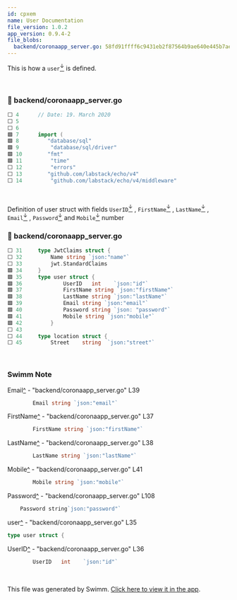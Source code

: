 ```yaml
---
id: cpxem
name: User Documentation
file_version: 1.0.2
app_version: 0.9.4-2
file_blobs:
  backend/coronaapp_server.go: 58fd91ffff6c9431eb2f87564b9ae640e445b7ae
---
```


This is how a `user`[<sup id="zUJ63">↓</sup>](#f-zUJ63) is defined.

<br/>



<!-- NOTE-swimm-snippet: the lines below link your snippet to Swimm -->
### 📄 backend/coronaapp_server.go
```go
⬜ 4      // Date: 19. March 2020
⬜ 5      
⬜ 6      
🟩 7      import (
🟩 8      	"database/sql"
🟩 9          "database/sql/driver"
🟩 10     	"fmt"
🟩 11         "time"
⬜ 12         "errors"
⬜ 13     	"github.com/labstack/echo/v4"
⬜ 14         "github.com/labstack/echo/v4/middleware"
```

<br/>

Definition of user struct with fields `UserID`[<sup id="ZIaoHm">↓</sup>](#f-ZIaoHm) , `FirstName`[<sup id="133YjJ">↓</sup>](#f-133YjJ) , `LastName`[<sup id="Z25mdAy">↓</sup>](#f-Z25mdAy) , `Email`[<sup id="MnRJ3">↓</sup>](#f-MnRJ3) , `Password`[<sup id="26z3Qi">↓</sup>](#f-26z3Qi) and `Mobile`[<sup id="ZQR9Ur">↓</sup>](#f-ZQR9Ur) number
<!-- NOTE-swimm-snippet: the lines below link your snippet to Swimm -->
### 📄 backend/coronaapp_server.go
```go
⬜ 31     type JwtClaims struct {
⬜ 32         Name string `json:"name"`
⬜ 33         jwt.StandardClaims
🟩 34     }
🟩 35     type user struct {
🟩 36             UserID   int    `json:"id"`
🟩 37             FirstName string `json:"firstName"`
🟩 38             LastName string `json:"lastName"`
🟩 39             Email string `json:"email"`
🟩 40             Password string `json: "password"`
🟩 41             Mobile string `json:"mobile"`
🟩 42         }
⬜ 43     
⬜ 44     type location struct {
⬜ 45         Street    string  `json:"street"`
```

<br/>

<!-- THIS IS AN AUTOGENERATED SECTION. DO NOT EDIT THIS SECTION DIRECTLY -->
### Swimm Note

<span id="f-MnRJ3">Email</span>[^](#MnRJ3) - "backend/coronaapp_server.go" L39
```go
        Email string `json:"email"`
```

<span id="f-133YjJ">FirstName</span>[^](#133YjJ) - "backend/coronaapp_server.go" L37
```go
        FirstName string `json:"firstName"`
```

<span id="f-Z25mdAy">LastName</span>[^](#Z25mdAy) - "backend/coronaapp_server.go" L38
```go
        LastName string `json:"lastName"`
```

<span id="f-ZQR9Ur">Mobile</span>[^](#ZQR9Ur) - "backend/coronaapp_server.go" L41
```go
        Mobile string `json:"mobile"`
```

<span id="f-26z3Qi">Password</span>[^](#26z3Qi) - "backend/coronaapp_server.go" L108
```go
    Password string`json:"password"`
```

<span id="f-zUJ63">user</span>[^](#zUJ63) - "backend/coronaapp_server.go" L35
```go
type user struct {
```

<span id="f-ZIaoHm">UserID</span>[^](#ZIaoHm) - "backend/coronaapp_server.go" L36
```go
        UserID   int    `json:"id"`
```

<br/>

This file was generated by Swimm. [Click here to view it in the app](https://app.swimm.io/repos/Z2l0aHViJTNBJTNBY29yb3pvbmUlM0ElM0FSb3lhbFNXaVNI/docs/cpxem).